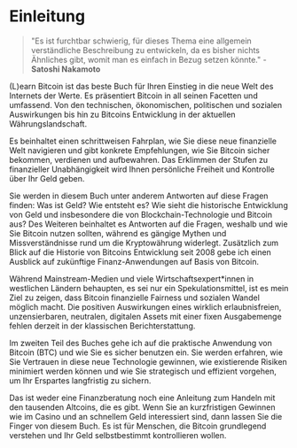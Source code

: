 # Einleitung

> "Es ist furchtbar schwierig, für dieses Thema eine allgemein verständliche Beschreibung zu entwickeln, da es bisher nichts Ähnliches gibt, womit man es einfach in Bezug setzen könnte." - **Satoshi Nakamoto**

(L)earn Bitcoin ist das beste Buch für Ihren Einstieg in die neue Welt des Internets der Werte. Es präsentiert Bitcoin in all seinen Facetten und umfassend. Von den technischen, ökonomischen, politischen und sozialen Auswirkungen bis hin zu Bitcoins Entwicklung in der aktuellen Währungslandschaft. 

Es beinhaltet einen schrittweisen Fahrplan, wie Sie diese neue finanzielle Welt navigieren und gibt konkrete Empfehlungen, wie Sie Bitcoin sicher bekommen, verdienen und aufbewahren. Das Erklimmen der Stufen zu finanzieller Unabhängigkeit wird Ihnen persönliche Freiheit und Kontrolle über Ihr Geld geben.

Sie werden in diesem Buch unter anderem Antworten auf diese Fragen finden: Was ist Geld? Wie entsteht es? Wie sieht die historische Entwicklung von Geld und insbesondere die von Blockchain-Technologie und Bitcoin aus? Des Weiteren beinhaltet es Antworten auf die Fragen, weshalb und wie Sie Bitcoin nutzen sollten, während es gängige Mythen und Missverständnisse rund um die Kryptowährung widerlegt. Zusätzlich zum Blick auf die Historie von Bitcoins Entwicklung seit 2008 gebe ich einen Ausblick auf zukünftige Finanz-Anwendungen auf Basis von Bitcoin.

Während Mainstream-Medien und viele Wirtschaftsexpert*innen in westlichen Ländern behaupten, es sei nur ein Spekulationsmittel, ist es mein Ziel zu zeigen, dass Bitcoin finanzielle Fairness und sozialen Wandel möglich macht. Die positiven Auswirkungen eines wirklich erlaubnisfreien, unzensierbaren, neutralen, digitalen Assets mit einer fixen Ausgabemenge fehlen derzeit in der klassischen Berichterstattung.

Im zweiten Teil des Buches gehe ich auf die praktische Anwendung von Bitcoin (BTC) und wie Sie es sicher benutzen ein. Sie werden erfahren, wie Sie Vertrauen in diese neue Technologie gewinnen, wie existierende Risiken minimiert werden können und wie Sie strategisch und effizient vorgehen, um Ihr Erspartes langfristig zu sichern. 

Das ist weder eine Finanzberatung noch eine Anleitung zum Handeln mit den tausenden Altcoins, die es gibt. Wenn Sie an kurzfristigen Gewinnen wie im Casino und an schnellem Geld interessiert sind, dann lassen Sie die Finger von diesem Buch. Es ist für Menschen, die Bitcoin grundlegend verstehen und Ihr Geld selbstbestimmt kontrollieren wollen.
